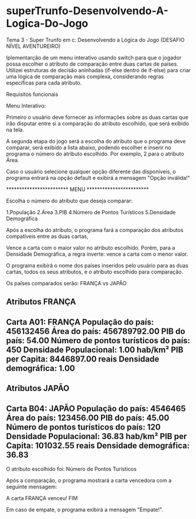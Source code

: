 # superTrunfo-Desenvolvendo-A-Logica-Do-Jogo
Tema 3 - Super Trunfo em c: Desenvolvendo a Lógica do Jogo (DESAFIO NÍVEL AVENTUREIRO)

Iplementarção de um menu interativo usando switch para que o jogador possa escolher o atributo de comparação entre duas cartas de países. Utilizei estruturas de decisão aninhadas (if-else dentro de if-else) para criar uma lógica de comparação mais complexa, considerando regras específicas para cada atributo. 


Requisitos funcionais

Menu Interativo: 

Primeiro o usuário deve fornecer as informações sobre as duas cartas que irão disputar entre si a comparação do atributo escolhido, que será exibido na tela.

A segunda etapa do jogo será a escolha do atributo que o programa deve comparar, será exibido a lista abaixo, podendo escolher e inserir no programa o número do atributo escolhido. Por exemplo, 2 para o atributo Área.

Caso o usuário selecione qualquer opção diferente das disponíveis, o programa entrará na opção default e exibirá a mensagem "Opção inválida!"

************************ MENU ************************

Escolha o número do atributo que deseja comparar:

1.População
2.Área
3.PIB
4.Número de Pontos Turísticos
5.Densidade Demográfica

Após a escolha do atributo, o programa fará a comparação dos atributos compatíveis entre as duas cartas,
 
Vence a carta com o maior valor no atributo escolhido. Porém, para a Densidade Demográfica, a regra inverte: vence a carta com o menor valor.

O programa exibirá o nome dos países inseridos pelo usuário para as duas cartas, todos os seus atributos, e o atributo escolhido para comparação.

Os países comparados serão: FRANÇA vs JAPÃO

Atributos FRANÇA
---------------------------------------------------------

Carta A01: FRANÇA
População do país: 456132456
Área do país: 456789792.00
PIB do país: 54.00
Número de pontos turísticos do país: 450
Densidade Populacional: 1.00 hab/km²
PIB per Capita: 8446897.00 reais
Densidade demográfica: 1.00
---------------------------------------------------------

Atributos JAPÃO
---------------------------------------------------------

Carta B04: JAPÃO
População do país: 4546465
Área do país: 123456.00
PIB do país: 45.00
Número de pontos turísticos do país: 120
Densidade Populacional: 36.83 hab/km²
PIB per Capita: 101032.55 reais
Densidade demográfica: 36.83
---------------------------------------------------------

O atributo escolhido foi: Número de Pontos Turísticos

Após a comparação, o programa mostrará a carta vencedora com a seguinte mensagem:

A carta FRANÇA venceu!
FIM

Em caso de empate, o programa exibirá a mensagem "Empate!".
